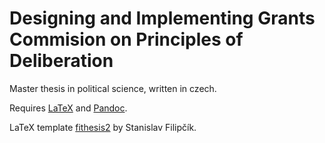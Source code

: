 Designing and Implementing Grants Commision on Principles of Deliberation
========

Master thesis in political science, written in czech.

Requires [LaTeX](https://www.google.com/search?&q=LaTeX) and [Pandoc](http://johnmacfarlane.net/pandoc/).

LaTeX template [fithesis2](http://is.muni.cz/th/173173/fi_b/) by Stanislav Filipčík.